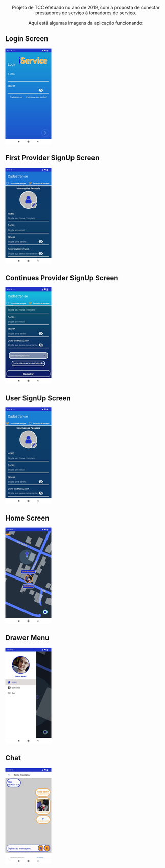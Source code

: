 <p align="center">
  Projeto de TCC efetuado no ano de 2019, com a proposta de conectar prestadores de serviço à tomadores de serviço.
</p>


<p align="center">
    Aqui está algumas imagens da aplicação funcionando:
</p>

<p align="center">
    <h2>Login Screen</h2>
    <img src="https://raw.githubusercontent.com/LucasVanni/iService/master/ImagesForMarkdownFile/LoginScreen.jpeg?raw=true" align="center" height="300" alt="LoginScreen" />
</p>


<p align="center">
    <h2>First Provider SignUp Screen</h2>
    <img src="https://raw.githubusercontent.com/LucasVanni/iService/master/ImagesForMarkdownFile/ProviderSignUpScreen.jpeg?raw=true" height="300" alt="Provider SignUp" />
</p>

<p align="center">
    <h2>Continues Provider SignUp Screen</h2>
    <img src="https://raw.githubusercontent.com/LucasVanni/iService/master/ImagesForMarkdownFile/ProviderSignUpScreen2.jpeg?raw=true" height="300" alt="Provider SignUp part 2" />
</p>

<p align="center">
    <h2>User SignUp Screen</h2>
    <img src="https://raw.githubusercontent.com/LucasVanni/iService/master/ImagesForMarkdownFile/UserSignUpScreen.jpeg?raw=true" height="300" alt="User SignUp" />
</p>


<p align="center">
    <h2>Home Screen</h2>
    <img src="https://raw.githubusercontent.com/LucasVanni/iService/master/ImagesForMarkdownFile/HomeScreen.jpeg?raw=true" height="300" alt="Home Screen" />
</p>

<p align="center">
    <h2>Drawer Menu</h2>
    <img src="https://raw.githubusercontent.com/LucasVanni/iService/master/ImagesForMarkdownFile/DrawerMenu.jpeg?raw=true" height="300" alt="Drawer Menu" />
</p>

<p align="center">
    <h2>Chat</h2>
    <img src="https://raw.githubusercontent.com/LucasVanni/iService/master/ImagesForMarkdownFile/Chat.jpeg?raw=true" height="300" alt="Chat" />
</p>

